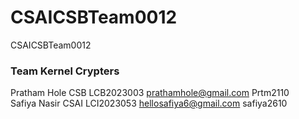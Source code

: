 # CSAICSBTeam0012
CSAICSBTeam0012

### Team Kernel Crypters

Pratham Hole CSB LCB2023003 prathamhole@gmail.com Prtm2110<br>
Safiya Nasir CSAI LCI2023053 hellosafiya6@gmail.com safiya2610
